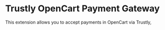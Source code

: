 Trustly OpenCart Payment Gateway
=====================
This extension allows you to accept payments in OpenCart via Trustly,
